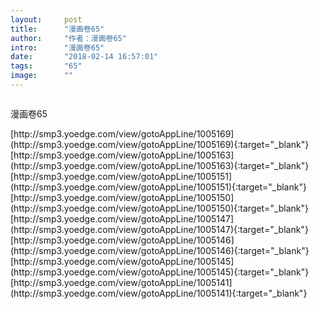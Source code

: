 ```yaml
---
layout:     post
title:      "漫画卷65"
author:     "作者：漫画卷65"
intro:      "漫画卷65"
date:       "2018-02-14 16:57:01"
tags:       "65"
image:      ""
---
```

<div style="text-align: center">
<p><img src=""/></p>
</div>
<p class="post-meta">
<span>漫画卷65</span>
</p>
[http://smp3.yoedge.com/view/gotoAppLine/1005169](http://smp3.yoedge.com/view/gotoAppLine/1005169){:target="_blank"}
[http://smp3.yoedge.com/view/gotoAppLine/1005163](http://smp3.yoedge.com/view/gotoAppLine/1005163){:target="_blank"}
[http://smp3.yoedge.com/view/gotoAppLine/1005151](http://smp3.yoedge.com/view/gotoAppLine/1005151){:target="_blank"}
[http://smp3.yoedge.com/view/gotoAppLine/1005150](http://smp3.yoedge.com/view/gotoAppLine/1005150){:target="_blank"}
[http://smp3.yoedge.com/view/gotoAppLine/1005147](http://smp3.yoedge.com/view/gotoAppLine/1005147){:target="_blank"}
[http://smp3.yoedge.com/view/gotoAppLine/1005146](http://smp3.yoedge.com/view/gotoAppLine/1005146){:target="_blank"}
[http://smp3.yoedge.com/view/gotoAppLine/1005145](http://smp3.yoedge.com/view/gotoAppLine/1005145){:target="_blank"}
[http://smp3.yoedge.com/view/gotoAppLine/1005141](http://smp3.yoedge.com/view/gotoAppLine/1005141){:target="_blank"}


